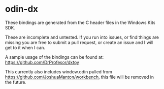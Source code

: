 # odin-dx
These bindings are generated from the C header files in the Windows Kits SDK.

These are incomplete and untested. If you run into issues, or find things are missing you are free to submit a pull request, or create an issue and I will get to it when I can.

A sample usage of the bindings can be found at: https://github.com/DrProfesor/dxtoy

This currently also includes window.odin pulled from https://github.com/JoshuaManton/workbench, this file will be removed in the future.
